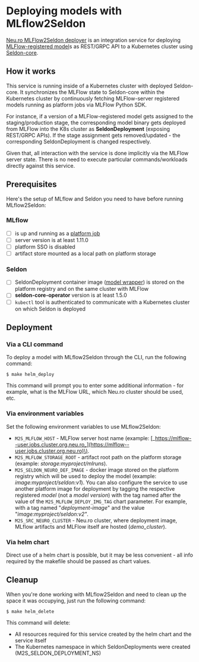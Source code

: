 # Deploying models with MLflow2Seldon

[Neu.ro MLFlow2Seldon deployer](https://github.com/neuro-inc/mlops-k8s-mlflow2seldon) is an integration service for deploying [MLFlow-registered model](https://www.mlflow.org/docs/latest/model-registry.html)s as REST/GRPC API to a Kubernetes cluster using [Seldon-core](https://www.seldon.io/tech/products/core/).

## How it works

This service is running inside of a Kubernetes cluster with deployed Seldon-core. It synchronizes the MLFlow state to Seldon-core within the Kubernetes cluster by continuously fetching MLFlow-server registered models running as platform jobs via MLFlow Python SDK.

For instance, if a version of a MLFlow-registered model gets assigned to the staging/production stage, the corresponding model binary gets deployed from MLFlow into the K8s cluster as **SeldonDeployment** \(exposing REST/GRPC APIs\). If the stage assignment gets removed/updated - the corresponding SeldonDeployment is changed respectively.

Given that, all interaction with the service is done implicitly via the MLFlow server state. There is no need to execute particular commands/workloads directly against this service.

## Prerequisites

Here's the setup of MLflow and Seldon you need to have before running MLflow2Seldon:

### MLflow

* [ ] is up and running as a [platform job](https://github.com/neuro-actions/mlflow)
* [ ] server version is at least 1.11.0
* [ ] platform SSO is disabled
* [ ] artifact store mounted as a local path on platform storage

### Seldon

* [ ] SeldonDeployment container image \([model wrapper](https://docs.seldon.io/projects/seldon-core/en/stable/python/python_wrapping_docker.html)\) is stored on the platform registry and on the same cluster with MLFlow
* [ ] **seldon-core-operator** version is at least 1.5.0
* [ ] `kubectl` tool is authenticated to communicate with a Kubernetes cluster on which Seldon is deployed

## Deployment

### Via a CLI command

To deploy a model with MLflow2Seldon through the CLI, run the following command:

```text
$ make helm_deploy
```

This command will prompt you to enter some additional information - for example, what is the MLFlow URL, which Neu.ro cluster should be used, etc. 

### Via environment variables

Set the following environment variables to use MLflow2Seldon:

* `M2S_MLFLOW_HOST` - MLFlow server host name \(example: [_https://mlflow--user.jobs.cluster.org.neu.ro_](https://mlflow--user.jobs.cluster.org.neu.ro)\).
* `M2S_MLFLOW_STORAGE_ROOT` - artifact root path on the platform storage \(example: _storage:myproject/mlruns_\).
* `M2S_SELDON_NEURO_DEF_IMAGE` - docker image stored on the platform registry  which will be used to deploy the model \(example: _image:myproject/seldon:v1_\). You can also configure the service to use another platform image for deployment by tagging the respective registered _model_ \(not a _model version_\) with the tag named after the value of the `M2S_MLFLOW_DEPLOY_IMG_TAG` chart parameter. For example, with a tag named "_deployment-image_" and the value "_image:myproject/seldon:v2"_.
* `M2S_SRC_NEURO_CLUSTER` - Neu.ro cluster, where deployment image, MLflow artifacts and MLFlow itself are hosted \(_demo\_cluster_\).

### Via helm chart

Direct use of a helm chart is possible, but it may be less convenient - all info required by the makefile should be passed as chart values.

## Cleanup

When you're done working with MLflow2Seldon and need to clean up the space it was occupying, just run the following command:

```text
$ make helm_delete
```

 This command will delete:

* All resources required for this service created by the helm chart and the service itself
* The Kubernetes namespace in which SeldonDeployments were created \(M2S\_SELDON\_DEPLOYMENT\_NS\)


